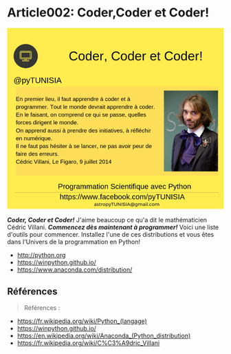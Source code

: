 <!--
author: (c) riadh BEN NESSIB
email: riadhbennessib@gmail.com
version: 0.1.0
language: fr
logo: https://raw.githubusercontent.com/pyTUNISIA/home/master/images/py/pyTUNISIA.png
comment: pyTUNISIA: Programmation Scientifique avec Python.
mode: Textbook
-->

# Article002: Coder,Coder et Coder!

![](https://raw.githubusercontent.com/pyTUNISIA/home/master/images/py/CoderCedricVillany.png)<!--
style = "width: 500px;
        Height:400px;
        display: flex;
        align-items: center;
        justify-content: center;
        border: 5px solid;
         // filter: grayscale(100%);"
-->

__*Coder, Coder et Coder!*__
J'aime beaucoup ce qu'a dit le mathématicien Cédric Villani. __*Commencez dès maintenant à programmer!*__  Voici une liste d'outils pour commencer. 
Installez l'une de ces distributions et vous êtes dans l'Univers de la programmation en Python!

* http://python.org
* https://winpython.github.io/
* https://www.anaconda.com/distribution/


## Références
> Références :
* https://fr.wikipedia.org/wiki/Python_(langage)
* https://winpython.github.io/
* https://en.wikipedia.org/wiki/Anaconda_(Python_distribution)
* https://fr.wikipedia.org/wiki/C%C3%A9dric_Villani

